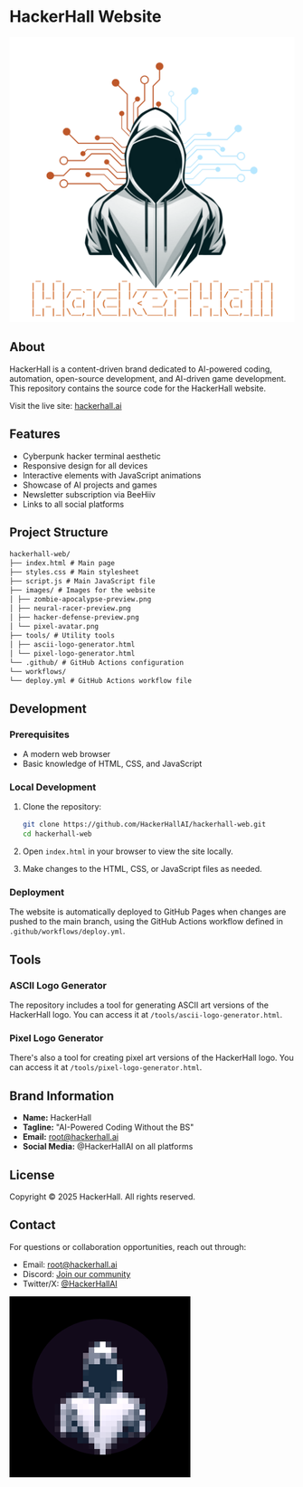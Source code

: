 # HackerHall Website

![HackerHall Logo](images/logo.png)

## About

HackerHall is a content-driven brand dedicated to AI-powered coding, automation, open-source development, and AI-driven game development. This repository contains the source code for the HackerHall website.

Visit the live site: [hackerhall.ai](https://hackerhall.ai)

## Features

- Cyberpunk hacker terminal aesthetic
- Responsive design for all devices
- Interactive elements with JavaScript animations
- Showcase of AI projects and games
- Newsletter subscription via BeeHiiv
- Links to all social platforms

## Project Structure 
``` 
hackerhall-web/
├── index.html # Main page
├── styles.css # Main stylesheet
├── script.js # Main JavaScript file
├── images/ # Images for the website
│ ├── zombie-apocalypse-preview.png
│ ├── neural-racer-preview.png
│ ├── hacker-defense-preview.png
│ └── pixel-avatar.png
├── tools/ # Utility tools
│ ├── ascii-logo-generator.html
│ └── pixel-logo-generator.html
└── .github/ # GitHub Actions configuration
└── workflows/
└── deploy.yml # GitHub Actions workflow file
```

## Development

### Prerequisites

- A modern web browser
- Basic knowledge of HTML, CSS, and JavaScript

### Local Development

1. Clone the repository:
   ```bash
   git clone https://github.com/HackerHallAI/hackerhall-web.git
   cd hackerhall-web
   ```

2. Open `index.html` in your browser to view the site locally.

3. Make changes to the HTML, CSS, or JavaScript files as needed.

### Deployment

The website is automatically deployed to GitHub Pages when changes are pushed to the main branch, using the GitHub Actions workflow defined in `.github/workflows/deploy.yml`.

## Tools

### ASCII Logo Generator

The repository includes a tool for generating ASCII art versions of the HackerHall logo. You can access it at `/tools/ascii-logo-generator.html`.

### Pixel Logo Generator

There's also a tool for creating pixel art versions of the HackerHall logo. You can access it at `/tools/pixel-logo-generator.html`.

## Brand Information

- **Name:** HackerHall
- **Tagline:** "AI-Powered Coding Without the BS"
- **Email:** [root@hackerhall.ai](mailto:root@hackerhall.ai)
- **Social Media:** @HackerHallAI on all platforms

## License

Copyright © 2025 HackerHall. All rights reserved.

## Contact

For questions or collaboration opportunities, reach out through:
- Email: [root@hackerhall.ai](mailto:root@hackerhall.ai)
- Discord: [Join our community](https://discordapp.com/users/1303022238077026439)
- Twitter/X: [@HackerHallAI](https://x.com/HackerHallAI)

![HackerHall Logo](images/pixel-avatar.png)